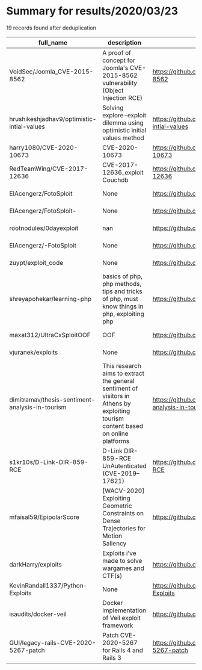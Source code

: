 
# Summary for results/2020/03/23
    
19 records found after deduplication

| full_name | description | html_url | matched_list | matched_count | pushed_at | size | stargazers_count | language | forks_count |
|-------------------------------------------------|-----------------------------------------------------------------------------------------------------------------------------------|--------------------------------------------------------------------|-----------------------------|-----------------|---------------------------|--------|--------------------|------------------|---------------|
| VoidSec/Joomla_CVE-2015-8562 | A proof of concept for Joomla's CVE-2015-8562 vulnerability (Object Injection RCE) | https://github.com/VoidSec/Joomla_CVE-2015-8562 | ['cve-2', 'exploit', 'rce'] | 3 | 2020-03-23 15:56:02+00:00 | 10 | 5 | Python | 5 |
| hrushikeshjadhav9/optimistic-intial-values | Solving explore-exploit dilemma using optimistic initial values method | https://github.com/hrushikeshjadhav9/optimistic-intial-values | ['exploit'] | 1 | 2020-03-23 08:20:28+00:00 | 205 | 0 | Python | 0 |
| harry1080/CVE-2020-10673 | CVE-2020-10673 | https://github.com/harry1080/CVE-2020-10673 | ['cve-2'] | 1 | 2020-03-23 11:25:20+00:00 | 0 | 0 | | 3 |
| RedTeamWing/CVE-2017-12636 | CVE-2017-12636_exploit Couchdb | https://github.com/RedTeamWing/CVE-2017-12636 | ['cve-2', 'exploit'] | 2 | 2020-03-23 10:15:21+00:00 | 3 | 2 | Python | 3 |
| ElAcengerz/FotoSploit | None | https://github.com/ElAcengerz/FotoSploit | ['sploit'] | 1 | 2020-03-23 07:45:41+00:00 | 527 | 0 | Python | 0 |
| ElAcengerz/FotoSploit- | None | https://github.com/ElAcengerz/FotoSploit- | ['sploit'] | 1 | 2020-03-23 06:46:24+00:00 | 493 | 0 | Python | 0 |
| rootnodules/0dayexploit | nan | https://github.com/rootnodules/0dayexploit | ['0day'] | 1 | 2020-03-23 06:28:22+00:00 | 0 | 0 | nan | 0 |
| ElAcengerz/-FotoSploit | None | https://github.com/ElAcengerz/-FotoSploit | ['sploit'] | 1 | 2020-03-23 06:25:33+00:00 | 496 | 0 | Python | 0 |
| zuypt/exploit_code | None | https://github.com/zuypt/exploit_code | ['exploit'] | 1 | 2020-03-23 05:05:16+00:00 | 21 | 1 | JavaScript | 0 |
| shreyapohekar/learning-php | basics of php, php methods, tips and tricks of php, must know things in php, exploiting php | https://github.com/shreyapohekar/learning-php | ['exploit'] | 1 | 2020-03-23 05:10:26+00:00 | 10 | 0 | PHP | 0 |
| maxat312/UltraCxSploitOOF | OOF | https://github.com/maxat312/UltraCxSploitOOF | ['sploit'] | 1 | 2020-03-23 17:52:54+00:00 | 3809 | 0 | | 0 |
| vjuranek/exploits | None | https://github.com/vjuranek/exploits | ['exploit'] | 1 | 2020-03-23 21:04:02+00:00 | 24 | 0 | Java | 0 |
| dimitramav/thesis-sentiment-analysis-in-tourism | This research aims to extract the general sentiment of visitors in Athens by exploiting tourism content based on online platforms | https://github.com/dimitramav/thesis-sentiment-analysis-in-tourism | ['exploit'] | 1 | 2020-03-23 08:43:51+00:00 | 148132 | 7 | Jupyter Notebook | 1 |
| s1kr10s/D-Link-DIR-859-RCE | D-Link DIR-859 - RCE UnAutenticated (CVE-2019–17621) | https://github.com/s1kr10s/D-Link-DIR-859-RCE | ['rce'] | 1 | 2020-03-23 23:02:27+00:00 | 1268 | 41 | Ruby | 16 |
| mfaisal59/EpipolarScore | [WACV-2020] Exploiting Geometric Constraints on Dense Trajectories for Motion Saliency | https://github.com/mfaisal59/EpipolarScore | ['exploit'] | 1 | 2020-03-23 16:42:38+00:00 | 40969 | 5 | C++ | 2 |
| darkHarry/exploits | Exploits i've made to solve wargames and CTF(s) | https://github.com/darkHarry/exploits | ['exploit'] | 1 | 2020-03-23 14:16:05+00:00 | 11 | 0 | Python | 0 |
| KevinRandall1337/Python-Exploits | None | https://github.com/KevinRandall1337/Python-Exploits | ['exploit'] | 1 | 2020-03-23 10:10:38+00:00 | 6 | 0 | Python | 0 |
| isaudits/docker-veil | Docker implementation of Veil exploit framework | https://github.com/isaudits/docker-veil | ['exploit'] | 1 | 2020-03-23 18:21:31+00:00 | 4 | 2 | Dockerfile | 0 |
| GUI/legacy-rails-CVE-2020-5267-patch | Patch CVE-2020-5267 for Rails 4 and Rails 3 | https://github.com/GUI/legacy-rails-CVE-2020-5267-patch | ['cve-2'] | 1 | 2020-03-23 17:50:39+00:00 | 16 | 0 | Ruby | 0 |
